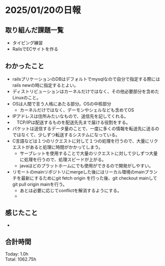 # 2025/01/20の日報
## 取り組んだ課題一覧
* タイピング練習
*  RailsでECサイトを作る
## わかったこと
* railsプリケーションのDBはデフォルトでmysqlなので自分で指定する際にはrails newの時に指定するとよい。
* ディストリビューションはカーネルだけではなく、その他必要部分を含めたLinuxのこと。
* OSは人間で言う人格にあたる部分。OSの中核部分
  *  カーネルだけではなく、デーモンやシェルなども含めてOS
* IPアドレスは住所みたいなもので、送信先を記してくれる。
* 　TCP/IPは配送するものを配送先先まで届ける役割をする。
* パケットは送信するデータ量のことで、一度に多くの情報を転送先に送るのではなくて、少しずつ転送するシステムになっている。
* C言語などは１つのリクエストに対して１つの処理を行うので、大量にリクエストがあると処理に時間がかかってしまう。
  * サーブレットを使用することで大量のリクエストに対して少しずつ大量に処理を行うので、処理スピードが上がる。
  * javaはどのプラットホームにでも使用ができるので開発がしやすい。
* リモートのmainリポジトリにmergeした後にはリーカル環境のmainブランチを最新にするためにgit fetch origin を行った後、git checkout mainしてgit pull origin mainを行う。
  * あとは必要に応じてconflictを解消するようにする。
  *          
## 感じたこと
* 
## 合計時間 
Today: 1.0h<br>
Total: 1062.75h
